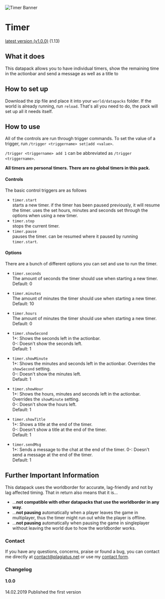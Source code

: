 ![Timer Banner](https://raw.githubusercontent.com/Plagiatus/datapacks/master/timer/banner.png "Timer System")

# Timer

[latest version (v1.0.0)](https://github.com/Plagiatus/datapacks/raw/master/timer/timerv1.0.0.zip) (1.13)


## What it does

This datapack allows you to have individual timers, show the remaining time in the actionbar and send a message as well as a title to 

## How to set up

Download the zip file and place it into your `world/datapacks` folder. If the world is already running, run `reload`. That's all you need to do, the pack will set up all it needs itself.  

## How to use

All of the controls are run through trigger commands. To set the value of a trigger, run `/trigger <triggername> set|add <value>`.  

`/trigger <triggername> add 1` can be abbreviated as `/trigger <triggername>`.

**All timers are personal timers. There are no global timers in this pack.**

#### Controls
The basic control triggers are as follows

* `timer.start`  
starts a new timer. if the timer has been paused previously, it will resume the timer. uses the set hours, minutes and seconds set through the options when using a new timer.  
* `timer.stop`  
stops the current timer.  
*  `timer.pause`  
pauses the timer. can be resumed where it paused by running `timer.start`.


#### Options
There are a bunch of different options you can set and use to run the timer.

* `timer.seconds`  
The amount of seconds the timer should use when starting a new timer. Default: 0

* `timer.minutes`  
The amount of minutes the timer should use when starting a new timer. Default: 10

* `timer.hours`  
The amount of minutes the timer should use when starting a new timer. Default: 0

* `timer.showSecond`  
1+: Shows the seconds left in the actionbar.  
0-: Doesn't show the seconds left.  
Default: 1

* `timer.showMinute`  
1+: Shows the minutes and seconds left in the actionbar. Overrides the `showSecond` setting.  
0-: Doesn't show the minutes left.  
Default: 1

* `timer.showHour`  
1+: Shows the hours, minutes and seconds left in the actionbar. Overrides the `showMinute` setting.  
0-: Doesn't show the hours left.  
Default: 1

* `timer.showTitle`  
1+: Shows a title at the end of the timer.  
0-: Doesn't show a title at the end of the timer.  
Default: 1

* `timer.sendMsg`  
1+: Sends a message to the chat at the end of the timer.
0-: Doesn't send a message at the end of the timer.  
Default: 1


## Further Important Information

This datapack uses the worldborder for accurate, lag-friendly and not by lag affected timing. That in return also means that it is...

* ...**not compatible with other datapacks that use the worldborder in any way**.
* ...**not pausing** automatically when a player leaves the game in multiplayer, thus the timer might run out while the player is offline.
* ...**not pausing** automatically when pausing the game in singleplayer without leaving the world due to how the worldborder works.

### Contact

If you have any questions, concerns, praise or found a bug, you can contact me directly at [contact@plagiatus.net](mailto:contact@plagiatus.net) or use my [contact form](http://plagiatus.net/#contact).


### Changelog

#### 1.0.0

14.02.2019 Published the first version
